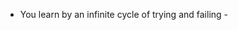 <!-- ![Anurag's GitHub stats](https://github-readme-stats.vercel.app/api?username=brian6484&count_private=true&show_icons=true&theme=radical) -->
<!-- [![Top Langs](https://github-readme-stats.vercel.app/api/top-langs/?username=brian6484&layout=compact)](https://github.com/brian6484/github-readme-stats) -->
<!-- <img src="https://capsule-render.vercel.app/api?type=waving&color=auto&height=200&section=header&text=내용입력&fontSize=90" /> -->

<!-- <img src="https://img.shields.io/badge/아이콘내용-바탕색?style=flat&logo=로고이름&logoColor=white"/> -->

- You learn by an infinite cycle of trying and failing -

<!---
brian6484/brian6484 is a ✨ special ✨ repository because its `README.md` (this file) appears on your GitHub profile.
You can click the Preview link to take a look at your changes.
--->
